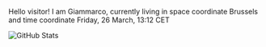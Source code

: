 Hello visitor! I am Giammarco, currently living in space coordinate Brussels and time coordinate Friday, 26 March, 13:12 CET

![GitHub Stats](https://github-readme-stats.vercel.app/api?username=grcasanova)
